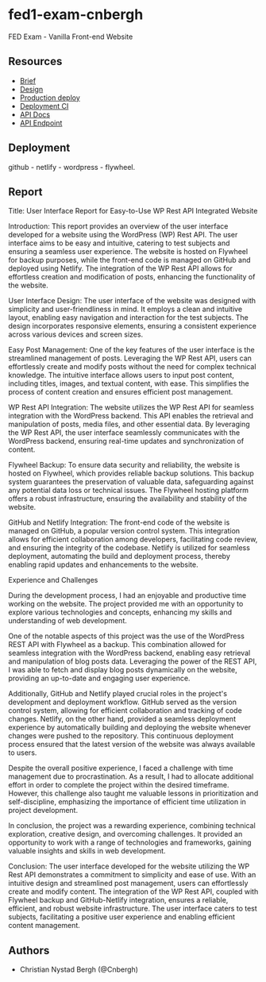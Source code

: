 # fed1-exam-cnbergh
FED Exam - Vanilla Front-end Website

## Resources


- [Brief](https://fed-vocational-astro-course.vercel.app/en/exam-1/brief)
- [Design](https://www.figma.com/file/DteBYgsTwXdJLwu659Aorp/Fed1-exam?type=design&node-id=0%3A1&t=jKphvhHWlblLqpbu-1)
- [Production deploy](https://slow-mo.netlify.app/index.html)
- [Deployment CI](https://slow-mo.netlify.app)
- [API Docs](https://github.com/Cnbergh/fed1-exam-cnbergh)
- [API Endpoint](https://slow-mo.flywheelsites.com/)

## Deployment

github - netlify - wordpress - flywheel.

## Report

Title: User Interface Report for Easy-to-Use WP Rest API Integrated Website

Introduction:
This report provides an overview of the user interface developed for a website using the WordPress (WP) Rest API. The user interface aims to be easy and intuitive, catering to test subjects and ensuring a seamless user experience. The website is hosted on Flywheel for backup purposes, while the front-end code is managed on GitHub and deployed using Netlify. The integration of the WP Rest API allows for effortless creation and modification of posts, enhancing the functionality of the website.

User Interface Design:
The user interface of the website was designed with simplicity and user-friendliness in mind. It employs a clean and intuitive layout, enabling easy navigation and interaction for the test subjects. The design incorporates responsive elements, ensuring a consistent experience across various devices and screen sizes.

Easy Post Management:
One of the key features of the user interface is the streamlined management of posts. Leveraging the WP Rest API, users can effortlessly create and modify posts without the need for complex technical knowledge. The intuitive interface allows users to input post content, including titles, images, and textual content, with ease. This simplifies the process of content creation and ensures efficient post management.

WP Rest API Integration:
The website utilizes the WP Rest API for seamless integration with the WordPress backend. This API enables the retrieval and manipulation of posts, media files, and other essential data. By leveraging the WP Rest API, the user interface seamlessly communicates with the WordPress backend, ensuring real-time updates and synchronization of content.

Flywheel Backup:
To ensure data security and reliability, the website is hosted on Flywheel, which provides reliable backup solutions. This backup system guarantees the preservation of valuable data, safeguarding against any potential data loss or technical issues. The Flywheel hosting platform offers a robust infrastructure, ensuring the availability and stability of the website.

GitHub and Netlify Integration:
The front-end code of the website is managed on GitHub, a popular version control system. This integration allows for efficient collaboration among developers, facilitating code review, and ensuring the integrity of the codebase. Netlify is utilized for seamless deployment, automating the build and deployment process, thereby enabling rapid updates and enhancements to the website.

Experience and Challenges

During the development process, I had an enjoyable and productive time working on the website. The project provided me with an opportunity to explore various technologies and concepts, enhancing my skills and understanding of web development.

One of the notable aspects of this project was the use of the WordPress REST API with Flywheel as a backup. This combination allowed for seamless integration with the WordPress backend, enabling easy retrieval and manipulation of blog posts data. Leveraging the power of the REST API, I was able to fetch and display blog posts dynamically on the website, providing an up-to-date and engaging user experience.

Additionally, GitHub and Netlify played crucial roles in the project's development and deployment workflow. GitHub served as the version control system, allowing for efficient collaboration and tracking of code changes. Netlify, on the other hand, provided a seamless deployment experience by automatically building and deploying the website whenever changes were pushed to the repository. This continuous deployment process ensured that the latest version of the website was always available to users.

Despite the overall positive experience, I faced a challenge with time management due to procrastination. As a result, I had to allocate additional effort in order to complete the project within the desired timeframe. However, this challenge also taught me valuable lessons in prioritization and self-discipline, emphasizing the importance of efficient time utilization in project development.

In conclusion, the project was a rewarding experience, combining technical exploration, creative design, and overcoming challenges. It provided an opportunity to work with a range of technologies and frameworks, gaining valuable insights and skills in web development.

Conclusion:
The user interface developed for the website utilizing the WP Rest API demonstrates a commitment to simplicity and ease of use. With an intuitive design and streamlined post management, users can effortlessly create and modify content. The integration of the WP Rest API, coupled with Flywheel backup and GitHub-Netlify integration, ensures a reliable, efficient, and robust website infrastructure. The user interface caters to test subjects, facilitating a positive user experience and enabling efficient content management.


## Authors

- Christian Nystad Bergh (@Cnbergh)

